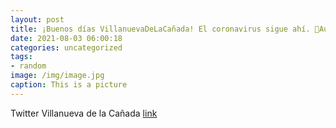 ```yaml
---
layout: post
title: ¡Buenos días VillanuevaDeLaCañada! El coronavirus sigue ahí. 💉Aunque ya estemos vacunados, no podemos relajarnos. Es fundament...
date: 2021-08-03 06:00:18
categories: uncategorized
tags:
- random
image: /img/image.jpg
caption: This is a picture
---
```

Twitter Villanueva de la Cañada [link](https://twitter.com/AytoVDLCanada/status/1422097499360305153)
